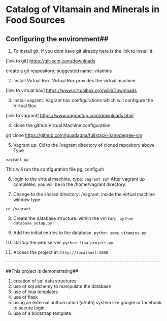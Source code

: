 # Catalog of Vitamain and Minerals in Food Sources

## Configuring the environment## 

1. To install git.  If you dont have git already here is the link to install it:

[link to git] https://git-scm.com/downloads

create a git respository; suggested name: vitamins


2. Install Virtual Box. Virtual Box provides the virtual machine.

[link to virtual box] https://www.virtualbox.org/wiki/Downloads

3. Install vagrant. Vagrant has configurations which will configure the Virtual Box.

[link to vagrant] https://www.vagrantup.com/downloads.html


4. clone the github Virtual Machine configuration

git clone https://github.com/lguadagna/fullstack-nanodegree-vm

5. Vagrant up.
Cd to the /vagrant directory of cloned repository above. Type

`vagrant up`

This will run the configuration file pg_config.sh

6. login to the virtual machine.
type:
`vagrant ssh`
After vagrant up completes, you will be in the /home/vagrant directory.

7. Change to the shared directory: /vagrant. inside the virtual machine window type:

`cd /vagrant`


8. Create the database structure.
within the vm run:
` python database_setup.py`

9. Add the initial entries to the database.
`python some_vitamins.py`

10. startup the web server.
`python finalproject.py`

11. Access the project at:
`http://localhost:5000`


`--------------------------------------------------------------------`

##This project is demonstrating##
1. creation of sql data structures 
2. use of sql alchemy to manipulate the database
3. use of jinja templates
4. use of flask
5. using an external authorization (oAuth) system like google or facebook to secure login
6. use of a bootstrap template




